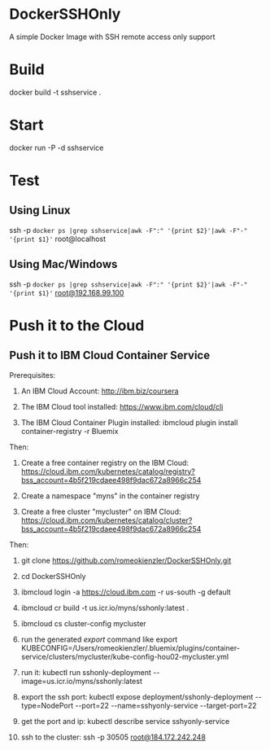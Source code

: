 # DockerSSHOnly
A simple Docker Image with SSH remote access only support

# Build
docker build -t sshservice .

# Start
docker run -P -d sshservice

# Test
## Using Linux
ssh -p `docker ps |grep sshservice|awk -F":" '{print $2}'|awk -F"-" '{print $1}'` root@localhost
## Using Mac/Windows
ssh -p `docker ps |grep sshservice|awk -F":" '{print $2}'|awk -F"-" '{print $1}'` root@192.168.99.100

# Push it to the Cloud
## Push it to IBM Cloud Container Service
Prerequisites:
1. An IBM Cloud Account: http://ibm.biz/coursera

2. The IBM Cloud tool installed: https://www.ibm.com/cloud/cli

3. The IBM Cloud Container Plugin installed: ibmcloud plugin install container-registry -r Bluemix

Then:

1. Create a free container registry on the IBM Cloud: https://cloud.ibm.com/kubernetes/catalog/registry?bss_account=4b5f219cdaee498f9dac672a8966c254

2. Create a namespace "myns" in the container registry

3. Create a free cluster "mycluster" on IBM Cloud: https://cloud.ibm.com/kubernetes/catalog/cluster?bss_account=4b5f219cdaee498f9dac672a8966c254

Then:

1. git clone https://github.com/romeokienzler/DockerSSHOnly.git

2. cd DockerSSHOnly

3. ibmcloud login -a https://cloud.ibm.com -r us-south -g default

3. ibmcloud cr build -t us.icr.io/myns/sshonly:latest .

4. ibmcloud cs cluster-config mycluster

5. run the generated *export* command like
export KUBECONFIG=/Users/romeokienzler/.bluemix/plugins/container-service/clusters/mycluster/kube-config-hou02-mycluster.yml

6. run it: kubectl run sshonly-deployment --image=us.icr.io/myns/sshonly:latest

7. export the ssh port: kubectl expose deployment/sshonly-deployment --type=NodePort --port=22 --name=sshyonly-service --target-port=22

8. get the port and ip: kubectl describe service sshyonly-service

9. ssh to the cluster: ssh -p 30505 root@184.172.242.248

